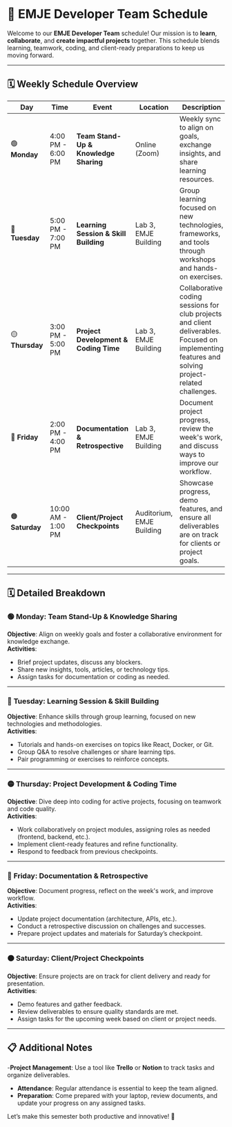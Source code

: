 # 📅 EMJE Developer Team Schedule

Welcome to our **EMJE Developer Team** schedule! Our mission is to **learn**, **collaborate**, and **create impactful projects** together. This schedule blends learning, teamwork, coding, and client-ready preparations to keep us moving forward.

---

## 🗓 Weekly Schedule Overview

| **Day**       | **Time**               | **Event**                            | **Location**                | **Description**                                                                                                                                               |
| ------------- | ---------------------- | ------------------------------------ | --------------------------- | ------------------------------------------------------------------------------------------------------------------------------------------------------------- |
| 🟢 **Monday** | 4:00 PM - 6:00 PM      | **Team Stand-Up & Knowledge Sharing** | Online (Zoom)               | Weekly sync to align on goals, exchange insights, and share learning resources.                                                                                |
| 🔵 **Tuesday**| 5:00 PM - 7:00 PM      | **Learning Session & Skill Building** | Lab 3, EMJE Building        | Group learning focused on new technologies, frameworks, and tools through workshops and hands-on exercises.                                                    |
| 🟡 **Thursday** | 3:00 PM - 5:00 PM    | **Project Development & Coding Time** | Lab 3, EMJE Building        | Collaborative coding sessions for club projects and client deliverables. Focused on implementing features and solving project-related challenges.               |
| 🔴 **Friday** | 2:00 PM - 4:00 PM      | **Documentation & Retrospective**     | Lab 3, EMJE Building        | Document project progress, review the week's work, and discuss ways to improve our workflow.                                                                   |
| 🟠 **Saturday** | 10:00 AM - 1:00 PM   | **Client/Project Checkpoints**       | Auditorium, EMJE Building   | Showcase progress, demo features, and ensure all deliverables are on track for clients or project goals.                                                        |

---

## 🗓 Detailed Breakdown

### 🟢 **Monday: Team Stand-Up & Knowledge Sharing**

**Objective**: Align on weekly goals and foster a collaborative environment for knowledge exchange.  
**Activities**:

- Brief project updates, discuss any blockers.
- Share new insights, tools, articles, or technology tips.
- Assign tasks for documentation or coding as needed.

---

### 🔵 **Tuesday: Learning Session & Skill Building**

**Objective**: Enhance skills through group learning, focused on new technologies and methodologies.  
**Activities**:

- Tutorials and hands-on exercises on topics like React, Docker, or Git.
- Group Q&A to resolve challenges or share learning tips.
- Pair programming or exercises to reinforce concepts.

---

### 🟡 **Thursday: Project Development & Coding Time**

**Objective**: Dive deep into coding for active projects, focusing on teamwork and code quality.  
**Activities**:

- Work collaboratively on project modules, assigning roles as needed (frontend, backend, etc.).
- Implement client-ready features and refine functionality.
- Respond to feedback from previous checkpoints.

---

### 🔴 **Friday: Documentation & Retrospective**

**Objective**: Document progress, reflect on the week's work, and improve workflow.  
**Activities**:

- Update project documentation (architecture, APIs, etc.).
- Conduct a retrospective discussion on challenges and successes.
- Prepare project updates and materials for Saturday’s checkpoint.

---

### 🟠 **Saturday: Client/Project Checkpoints**

**Objective**: Ensure projects are on track for client delivery and ready for presentation.  
**Activities**:

- Demo features and gather feedback.
- Review deliverables to ensure quality standards are met.
- Assign tasks for the upcoming week based on client or project needs.

---

## 📋 Additional Notes

-**Project Management**: Use a tool like **Trello** or **Notion** to track tasks and organize deliverables.

- **Attendance**: Regular attendance is essential to keep the team aligned.
- **Preparation**: Come prepared with your laptop, review documents, and update your progress on any assigned tasks.

Let’s make this semester both productive and innovative! 🚀

